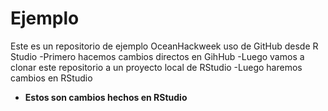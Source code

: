 # Ejemplo

Este es un repositorio de ejemplo OceanHackweek uso de GitHub desde R Studio -Primero hacemos cambios directos en GihHub -Luego vamos a clonar este repositorio a un proyecto local de RStudio -Luego haremos cambios en RStudio

-   **Estos son cambios hechos en RStudio**
